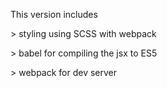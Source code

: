 This version includes
<p>> styling using SCSS with webpack </p>
<p>> babel for compiling the jsx to ES5 </p>
<p>> webpack for dev server</p>
